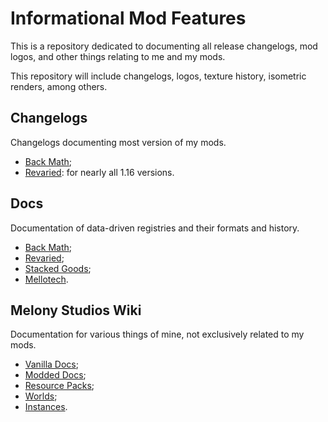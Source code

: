 # Informational Mod Features
This is a repository dedicated to documenting all release changelogs, mod logos, and other things relating to me and my mods.

This repository will include changelogs, logos, texture history, isometric renders, among others.

## Changelogs
Changelogs documenting most version of my mods.
- [Back Math](/Back%20Math/Changelogs);
- [Revaried](/Revaried/Changelogs): for nearly all 1.16 versions.

## Docs
Documentation of data-driven registries and their formats and history.
- [Back Math](/Back%20Math/Docs);
- [Revaried](/Revaried/Docs);
- [Stacked Goods](/Stacked%20Goods/Docs);
- [Mellotech](/Mellotech/Docs).

## Melony Studios Wiki
Documentation for various things of mine, not exclusively related to my mods.
- [Vanilla Docs](/Melony%20Studios%20Wiki/Vanilla%20Docs);
- [Modded Docs](/Melony%20Studios%20Wiki/Modded%20Docs);
- [Resource Packs](/Melony%20Studios%20Wiki/Resource%20Packs);
- [Worlds](/Melony%20Studios%20Wiki/Worlds);
- [Instances](/Melony%20Studios%20Wiki/Instances).